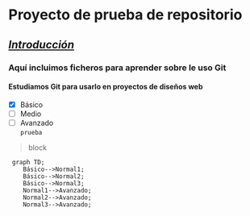 # **Proyecto de prueba de repositorio**
## ***<ins>Introducción</ins>***
### Aquí incluimos ficheros para aprender sobre le uso Git
#### Estudiamos Git para usarlo en proyectos de diseños web
- [x] Básico  
- [ ] Medio 
- [ ] Avanzado  
`prueba`
> block
```mermaid
 graph TD;
    Básico-->Normal1;
    Básico-->Normal2;
    Básico-->Normal3;
    Normal1-->Avanzado;
    Normal2-->Avanzado;
    Normal3-->Avanzado;
```
